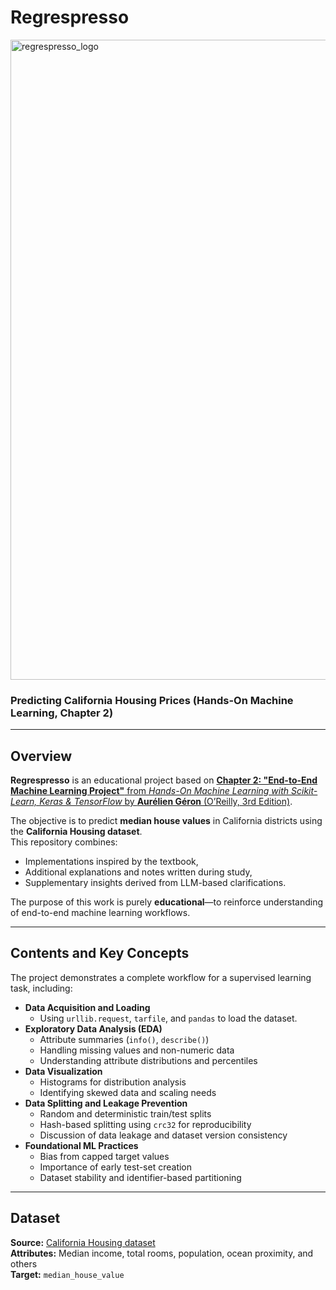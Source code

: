# Regrespresso

<img width="1024" height="1024" alt="regrespresso_logo" src="https://github.com/user-attachments/assets/47f8de6b-36c9-4679-b2c2-d285d804ab9a" />

### Predicting California Housing Prices (Hands-On Machine Learning, Chapter 2)

---

## Overview

**Regrespresso** is an educational project based on [**Chapter 2: "End-to-End Machine Learning Project"** from *Hands-On Machine Learning with Scikit-Learn, Keras & TensorFlow* by **Aurélien Géron** (O’Reilly, 3rd Edition)](https://github.com/ageron/handson-ml3).

The objective is to predict **median house values** in California districts using the **California Housing dataset**.  
This repository combines:
- Implementations inspired by the textbook,
- Additional explanations and notes written during study,
- Supplementary insights derived from LLM-based clarifications.

The purpose of this work is purely **educational**—to reinforce understanding of end-to-end machine learning workflows.

---

## Contents and Key Concepts

The project demonstrates a complete workflow for a supervised learning task, including:

- **Data Acquisition and Loading**
  - Using `urllib.request`, `tarfile`, and `pandas` to load the dataset.
- **Exploratory Data Analysis (EDA)**
  - Attribute summaries (`info()`, `describe()`)
  - Handling missing values and non-numeric data
  - Understanding attribute distributions and percentiles
- **Data Visualization**
  - Histograms for distribution analysis
  - Identifying skewed data and scaling needs
- **Data Splitting and Leakage Prevention**
  - Random and deterministic train/test splits
  - Hash-based splitting using `crc32` for reproducibility
  - Discussion of data leakage and dataset version consistency
- **Foundational ML Practices**
  - Bias from capped target values
  - Importance of early test-set creation
  - Dataset stability and identifier-based partitioning

---

## Dataset

**Source:** [California Housing dataset](https://github.com/ageron/data/raw/main/housing.tgz)  
**Attributes:** Median income, total rooms, population, ocean proximity, and others  
**Target:** `median_house_value`


